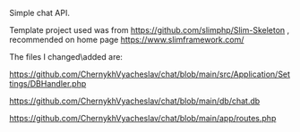 Simple chat API.

Template project used was from https://github.com/slimphp/Slim-Skeleton , recommended on home page https://www.slimframework.com/

The files I changed\added are:

https://github.com/ChernykhVyacheslav/chat/blob/main/src/Application/Settings/DBHandler.php

https://github.com/ChernykhVyacheslav/chat/blob/main/db/chat.db

https://github.com/ChernykhVyacheslav/chat/blob/main/app/routes.php
